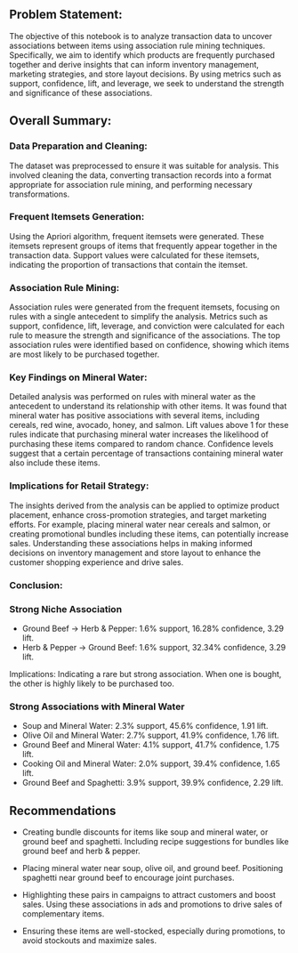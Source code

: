 ## Problem Statement:
The objective of this notebook is to analyze transaction data to uncover associations between items using association rule mining techniques. Specifically, we aim to identify which products are frequently purchased together and derive insights that can inform inventory management, marketing strategies, and store layout decisions. By using metrics such as support, confidence, lift, and leverage, we seek to understand the strength and significance of these associations.

## Overall Summary:
### Data Preparation and Cleaning:
The dataset was preprocessed to ensure it was suitable for analysis. This involved cleaning the data, converting transaction records into a format appropriate for association rule mining, and performing necessary transformations.

### Frequent Itemsets Generation:
Using the Apriori algorithm, frequent itemsets were generated. These itemsets represent groups of items that frequently appear together in the transaction data. Support values were calculated for these itemsets, indicating the proportion of transactions that contain the itemset.

### Association Rule Mining:
Association rules were generated from the frequent itemsets, focusing on rules with a single antecedent to simplify the analysis. Metrics such as support, confidence, lift, leverage, and conviction were calculated for each rule to measure the strength and significance of the associations. The top association rules were identified based on confidence, showing which items are most likely to be purchased together.

### Key Findings on Mineral Water:
Detailed analysis was performed on rules with mineral water as the antecedent to understand its relationship with other items. It was found that mineral water has positive associations with several items, including cereals, red wine, avocado, honey, and salmon. Lift values above 1 for these rules indicate that purchasing mineral water increases the likelihood of purchasing these items compared to random chance. Confidence levels suggest that a certain percentage of transactions containing mineral water also include these items.

### Implications for Retail Strategy:
The insights derived from the analysis can be applied to optimize product placement, enhance cross-promotion strategies, and target marketing efforts. For example, placing mineral water near cereals and salmon, or creating promotional bundles including these items, can potentially increase sales. Understanding these associations helps in making informed decisions on inventory management and store layout to enhance the customer shopping experience and drive sales.

### Conclusion:

### Strong Niche Association

- Ground Beef -> Herb & Pepper: 1.6% support, 16.28% confidence, 3.29 lift.
- Herb & Pepper -> Ground Beef: 1.6% support, 32.34% confidence, 3.29 lift.

Implications: Indicating a rare but strong association. When one is bought, the other is highly likely to be purchased too.

### Strong Associations with Mineral Water

- Soup and Mineral Water: 2.3% support, 45.6% confidence, 1.91 lift.
- Olive Oil and Mineral Water: 2.7% support, 41.9% confidence, 1.76 lift.
- Ground Beef and Mineral Water: 4.1% support, 41.7% confidence, 1.75 lift.
- Cooking Oil and Mineral Water: 2.0% support, 39.4% confidence, 1.65 lift.
- Ground Beef and Spaghetti: 3.9% support, 39.9% confidence, 2.29 lift.

## Recommendations

- Creating bundle discounts for items like soup and mineral water, or ground beef and spaghetti.
Including recipe suggestions for bundles like ground beef and herb & pepper.

- Placing mineral water near soup, olive oil, and ground beef.
Positioning spaghetti near ground beef to encourage joint purchases. 

- Highlighting these pairs in campaigns to attract customers and boost sales.
Using these associations in ads and promotions to drive sales of complementary items.

- Ensuring these items are well-stocked, especially during promotions, to avoid stockouts and maximize sales.

